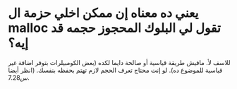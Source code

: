 يعني ده معناه إن ممكن اخلي حزمة ال malloc تقول لي البلوك المحجوز حجمه قد إيه؟
===================
للاسف لأ. مافيش طريقة قياسية أو صالحة دايما لكده (بعض الكومبيلرات بتوفر اضافة غير قياسية للموضوع ده). لو إنت محتاج تعرف الحجم لازم تهتم بحفظه بنفسك. (انظر أيضا $س 7.28$.
